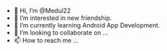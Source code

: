 - 👋 Hi, I’m @Medul22
- 👀 I’m interested in new friendship.
- 🌱 I’m currently learning Android App Development.
- 💞️ I’m looking to collaborate on ...
- 📫 How to reach me ...

<!---
Medul22/Medul22 is a ✨ special ✨ repository because its `README.md` (this file) appears on your GitHub profile.
You can click the Preview link to take a look at your changes.
--->
